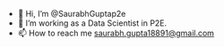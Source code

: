 - 👋 Hi, I’m @SaurabhGuptap2e
- 👀 I’m working as a Data Scientist in P2E.
- 📫 How to reach me saurabh.gupta18891@gmail.com

<!---
SaurabhGuptap2e/SaurabhGuptap2e is a ✨ special ✨ repository because its `README.md` (this file) appears on your GitHub profile.
You can click the Preview link to take a look at your changes.
--->
